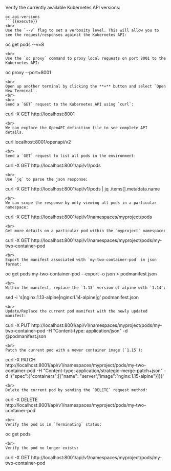 Verify the currently available Kubernetes API versions:

```
oc api-versions
```{{execute}}
<br>
Use the `--v` flag to set a verbosity level. This will allow you to see the request/responses against the Kubernetes API:

```
oc get pods --v=8
```{{execute}}
<br>
Use the `oc proxy` command to proxy local requests on port 8001 to the Kubernetes API:

```
oc proxy --port=8001
```{{execute interrupt T1}}
<br>
Open up another terminal by clicking the **+** button and select `Open New Terminal`.
<br>
<br>
Send a `GET` request to the Kubernetes API using `curl`:

```
curl -X GET http://localhost:8001
```{{execute T2}}
<br>
We can explore the OpenAPI definition file to see complete API details.

```
curl localhost:8001/openapi/v2
```{{execute}}
<br>
Send a `GET` request to list all pods in the environment:

```
curl -X GET http://localhost:8001/api/v1/pods
```{{execute}}
<br>
Use `jq` to parse the json response:

```
curl -X GET http://localhost:8001/api/v1/pods | jq .items[].metadata.name
```{{execute}}
<br>
We can scope the response by only viewing all pods in a particular namespace:

```
curl -X GET http://localhost:8001/api/v1/namespaces/myproject/pods
```{{execute}}
<br>
Get more details on a particular pod within the `myproject` namespace:

```
curl -X GET http://localhost:8001/api/v1/namespaces/myproject/pods/my-two-container-pod
```{{execute}}
<br>
Export the manifest associated with `my-two-container-pod` in json format:

```
oc get pods my-two-container-pod --export -o json > podmanifest.json
```{{execute}}
<br>
Within the manifest, replace the `1.13` version of alpine with `1.14`:

```
sed -i 's|nginx:1.13-alpine|nginx:1.14-alpine|g' podmanifest.json
```{{execute}}
<br>
Update/Replace the current pod manifest with the newly updated manifest:

```
curl -X PUT http://localhost:8001/api/v1/namespaces/myproject/pods/my-two-container-pod -H "Content-type: application/json" -d @podmanifest.json
```{{execute}}
<br>
Patch the current pod with a newer container image (`1.15`):

```
curl -X PATCH http://localhost:8001/api/v1/namespaces/myproject/pods/my-two-container-pod -H "Content-type: application/strategic-merge-patch+json" -d '{"spec":{"containers":[{"name": "server","image":"nginx:1.15-alpine"}]}}'
```{{execute}}
<br>
Delete the current pod by sending the `DELETE` request method:

```
curl -X DELETE http://localhost:8001/api/v1/namespaces/myproject/pods/my-two-container-pod
```{{execute}}
<br>
Verify the pod is in `Terminating` status:

```
oc get pods
```{{execute}}
<br>
Verify the pod no longer exists:

```
curl -X GET http://localhost:8001/api/v1/namespaces/myproject/pods/my-two-container-pod
```{{execute}}
